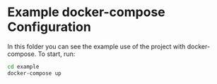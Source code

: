 # Example docker-compose Configuration

In this folder you can see the example use of the project with docker-compose.
To start, run:

```sh
cd example
docker-compose up
```

